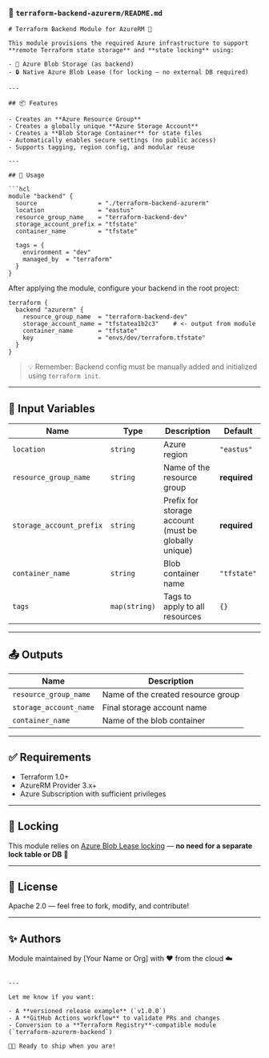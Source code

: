 ### 📄 `terraform-backend-azurerm/README.md`

````
# Terraform Backend Module for AzureRM 💠

This module provisions the required Azure infrastructure to support **remote Terraform state storage** and **state locking** using:

- 🔐 Azure Blob Storage (as backend)
- 🔒 Native Azure Blob Lease (for locking – no external DB required)

---

## 📦 Features

- Creates an **Azure Resource Group**
- Creates a globally unique **Azure Storage Account**
- Creates a **Blob Storage Container** for state files
- Automatically enables secure settings (no public access)
- Supports tagging, region config, and modular reuse

---

## 🚀 Usage

```hcl
module "backend" {
  source                 = "./terraform-backend-azurerm"
  location               = "eastus"
  resource_group_name    = "terraform-backend-dev"
  storage_account_prefix = "tfstate"
  container_name         = "tfstate"

  tags = {
    environment = "dev"
    managed_by  = "terraform"
  }
}
````

After applying the module, configure your backend in the root project:

```hcl
terraform {
  backend "azurerm" {
    resource_group_name  = "terraform-backend-dev"
    storage_account_name = "tfstatea1b2c3"    # <- output from module
    container_name       = "tfstate"
    key                  = "envs/dev/terraform.tfstate"
  }
}
```

> 💡 Remember: Backend config must be manually added and initialized using `terraform init`.

---

## 🔧 Input Variables

| Name                     | Type          | Description                                          | Default      |
| ------------------------ | ------------- | ---------------------------------------------------- | ------------ |
| `location`               | `string`      | Azure region                                         | `"eastus"`   |
| `resource_group_name`    | `string`      | Name of the resource group                           | **required** |
| `storage_account_prefix` | `string`      | Prefix for storage account (must be globally unique) | **required** |
| `container_name`         | `string`      | Blob container name                                  | `"tfstate"`  |
| `tags`                   | `map(string)` | Tags to apply to all resources                       | `{}`         |

---

## 📤 Outputs

| Name                   | Description                        |
| ---------------------- | ---------------------------------- |
| `resource_group_name`  | Name of the created resource group |
| `storage_account_name` | Final storage account name         |
| `container_name`       | Name of the blob container         |

---

## ✅ Requirements

* Terraform 1.0+
* AzureRM Provider 3.x+
* Azure Subscription with sufficient privileges

---

## 🔐 Locking

This module relies on [Azure Blob Lease locking](https://learn.microsoft.com/en-us/azure/storage/blobs/lease-container) — **no need for a separate lock table or DB** 🎉

---

## 📘 License

Apache 2.0 — feel free to fork, modify, and contribute!

---

## ✨ Authors

Module maintained by \[Your Name or Org] with ❤️ from the cloud ☁️

```

---

Let me know if you want:

- A **versioned release example** (`v1.0.0`)
- A **GitHub Actions workflow** to validate PRs and changes
- Conversion to a **Terraform Registry**-compatible module (`terraform-azurerm-backend`)

🔨🤖 Ready to ship when you are!
```
